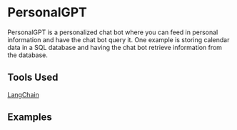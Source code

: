 # PersonalGPT

PersonalGPT is a personalized chat bot where you can feed in personal information and 
have the chat bot query it. One example is storing calendar data in a SQL database 
and having the chat bot retrieve information from the database.

## Tools Used
[LangChain](https://www.langchain.com/)

## Examples
